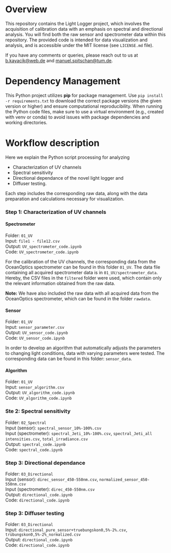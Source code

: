 # Overview
This repository contains the Light Logger project, which involves the acquisition of calibration data with an emphasis on spectral and directional analysis. You will find both the raw sensor and spectrometer data within this repository. The provided code is intended for data visualization and analysis, and is accessible under the MIT license (see `LICENSE.md` file).

If you have any comments or queries, please reach out to us at b.kayacik@web.de and manuel.spitschan@tum.de.

# Dependency Management
This Python project utilizes **pip** for package management. Use `pip install -r requirements.txt` to download the correct package versions (the given version or higher) and ensure computational reproducibility. When running the Python code files, make sure to use a virtual environment (e.g., created with venv or conda) to avoid issues with package dependencies and working directories.

# Workflow description 
Here we explain the Python script processing for analyzing 
- Characterization of UV channels
- Spectral sensitivity
- Directional dependance of the novel light logger and
- Diffuser testing.

Each step includes the corresponding raw data, along with the data preparation and calculations necessary for visualization.

### Step 1: Characterization of UV channels

#### Spectrometer
Folder: `01_UV` <br>
Input: `file1 - file12.csv`  <br>
Output: `UV_spectrometer_code.ipynb` <br>
Code: `UV_spectrometer_code.ipynb`

For the calibration of the UV channels, the corresponding data from the OceanOptics spectrometer can be found in this folder `01_UV`. The data file containing all acquired spectrometer data is in `01_UV/spectrometer_data`. Hereby, the CSV files in the `filtered` folder were used, which contain only the relevant information obtained from the raw data.

**Note:** We have also included the raw data with all acquired data from the OceanOptics spectrometer, which can be found in the folder `rawdata`.  


#### Sensor
Folder: `01_UV` <br>
Input: `sensor_parameter.csv` <br>
Output: `UV_sensor_code.ipynb` <br>
Code: `UV_sensor_code.ipynb`

In order to develop an algorithm that automatically adjusts the parameters to changing light conditions, data with varying parameters were tested. The corresponding data can be found in this folder: `sensor_data`.

#### Algorithm
Folder: `01_UV` <br>
Input: `sensor_algorithm.csv` <br>
Output: `UV_algorithm_code.ipynb` <br>
Code: `UV_algorithm_code.ipynb`

### Ste 2: Spectral sensitivity
Folder: `02_Spectral` <br>
Input (sensor): `spectral_sensor_10%-100%.csv` <br>
Input (spectrometer): `spectral_Jeti_10%-100%.csv`, `spectral_Jeti_all intensities.csv`, `total_irradiance.csv` <br>
Output: `spectral_code.ipynb` <br>
Code: `spectral_code.ipynb`

### Step 3: Directional dependance
Folder: `03_Directional`<br>
Input (sensor): `direc_sensor_450-550nm.csv`, `normalized_sensor_450-550nm.csv` <br>
Input (spectrometer): `direc_450-550nm.csv` <br>
Output: `directional_code.ipynb`<br>
Code: `directional_code.ipynb`

### Step 3: Diffuser testing
Folder: `03_Directional`<br>
Input: `directional_pure_sensor+truebungskon0,5%-2%.csv`, `trübungskon0,5%-2%_normalized.csv` <br>
Output: `directional_code.ipynb`<br>
Code: `directional_code.ipynb`



